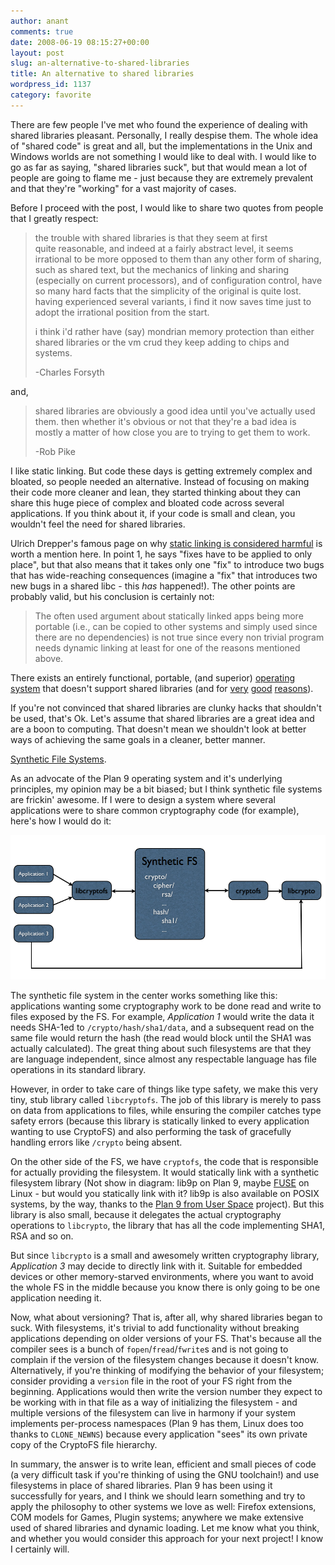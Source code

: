 ```yaml
---
author: anant
comments: true
date: 2008-06-19 08:15:27+00:00
layout: post
slug: an-alternative-to-shared-libraries
title: An alternative to shared libraries
wordpress_id: 1137
category: favorite
---
```


There are few people I've met who found the experience of dealing with shared libraries pleasant. Personally, I really despise them. The whole idea of "shared code" is great and all, but the implementations in the Unix and Windows worlds are not something I would like to deal with. I would like to go as far as saying, "shared libraries suck", but that would mean a lot of people are going to flame me - just because they are extremely prevalent and that they're "working" for a vast majority of cases.

Before I proceed with the post, I would like to share two quotes from people that I greatly respect:

> the trouble with shared libraries is that they seem at first quite reasonable, and indeed at a fairly abstract level, it seems irrational to be more opposed to them than any other form of sharing, such as shared text, but the mechanics of linking and sharing (especially on current processors), and of configuration control, have so many hard facts that the simplicity of the original is quite lost. having experienced several variants, i find it now saves time just to adopt the irrational position from the start.
>
> i think i'd rather have (say) mondrian memory protection than either shared libraries or the vm crud they keep adding to chips and systems.
>
> -Charles Forsyth

and,

> shared libraries are obviously a good idea until you've actually used them. then whether it's obvious or not that they're a bad idea is mostly a matter of how close you are to trying to get them to work.
>
> -Rob Pike


I like static linking. But code these days is getting extremely complex and bloated, so people needed an alternative. Instead of focusing on making their code more cleaner and lean, they started thinking about they can share this huge piece of complex and bloated code across several applications. If you think about it, if your code is small and clean, you wouldn't feel the need for shared libraries.

Ulrich Drepper's famous page on why [static linking is considered harmful](http://replay.waybackmachine.org/20080702220300/http://people.redhat.com/drepper/no_static_linking.html) is worth a mention here. In point 1, he says "fixes have to be applied to only place", but that also means that it takes only one "fix" to introduce two bugs that has wide-reaching consequences (imagine a "fix" that introduces two new bugs in a shared libc - this *has* happened!). The other points are probably valid, but his conclusion is certainly not:

> The often used argument about statically linked apps being more portable (i.e., can be copied to other systems and simply used since there are no dependencies) is not true since every non trivial program needs dynamic linking at least for one of the reasons mentioned above.

There exists an entirely functional, portable, (and superior) [operating system](http://replay.waybackmachine.org/20080702220300/http://plan9.bell-labs.com/plan9/) that doesn't support shared libraries (and for [very](http://replay.waybackmachine.org/20080702220300/http://groups.google.com/group/comp.os.plan9/browse_thread/thread/c7fb7bde42e6c2d7/) [good](http://replay.waybackmachine.org/20080702220300/http://en.wikipedia.org/wiki/DLL_hell) [reasons](http://replay.waybackmachine.org/20080702220300/http://en.wikipedia.org/wiki/Dependency_hell)).

If you're not convinced that shared libraries are clunky hacks that shouldn't be used, that's Ok. Let's assume that shared libraries are a great idea and are a boon to computing. That doesn't mean we shouldn't look at better ways of achieving the same goals in a cleaner, better manner.

[Synthetic File Systems](http://replay.waybackmachine.org/20080702220300/http://en.wikipedia.org/wiki/Synthetic_file_system#Plan9_fileservers).

As an advocate of the Plan 9 operating system and it's underlying principles, my opinion may be a bit biased; but I think synthetic file systems are frickin' awesome. If I were to design a system where several applications were to share common cryptography code (for example), here's how I would do it:

![Schematic diagram of a synthetic Crypto filesystem](/images/2008/crypto_with_fs.png)

The synthetic file system in the center works something like this: applications wanting some cryptography work to be done read and write to files exposed by the FS. For example, *Application 1* would write the data it needs SHA-1ed to `/crypto/hash/sha1/data`, and a subsequent read on the same file would return the hash (the read would block until the SHA1 was actually calculated). The great thing about such filesystems are that they are language independent, since almost any respectable language has file operations in its standard library.

However, in order to take care of things like type safety, we make this very tiny, stub library called `libcryptofs`. The job of this library is merely to pass on data from applications to files, while ensuring the compiler catches type safety errors (because this library is statically linked to every application wanting to use CryptoFS) and also performing the task of gracefully handling errors like `/crypto` being absent.

On the other side of the FS, we have `cryptofs`, the code that is responsible for actually providing the filesystem. It would statically link with a synthetic filesystem library (Not show in diagram: lib9p on Plan 9, maybe [FUSE](http://replay.waybackmachine.org/20080702220300/http://fuse.sourceforge.net/) on Linux - but would you statically link with it? lib9p is also available on POSIX systems, by the way, thanks to the [Plan 9 from User Space](http://replay.waybackmachine.org/20080702220300/http://swtch.com/plan9port/) project). But this library is also small, because it delegates the actual cryptography operations to `libcrypto`, the library that has all the code implementing SHA1, RSA and so on.

But since `libcrypto` is a small and awesomely written cryptography library, *Application 3* may decide to directly link with it. Suitable for embedded devices or other memory-starved environments, where you want to avoid the whole FS in the middle because you know there is only going to be one application needing it.

Now, what about versioning? That is, after all, why shared libraries began to suck. With filesystems, it's trivial to add functionality without breaking applications depending on older versions of your FS. That's because all the compiler sees is a bunch of `fopen`/`fread`/`fwrite`s and is not going to complain if the version of the filesystem changes because it doesn't know. Alternatively, if you're thinking of modifying the behavior of your filesystem; consider providing a `version` file in the root of your FS right from the beginning. Applications would then write the version number they expect to be working with in that file as a way of initializing the filesystem - and multiple versions of the filesystem can live in harmony if your system implements per-process namespaces (Plan 9 has them, Linux does too thanks to `CLONE_NEWNS`) because every application "sees" its own private copy of the CryptoFS file hierarchy.

In summary, the answer is to write lean, efficient and small pieces of code (a very difficult task if you're thinking of using the GNU toolchain!) and use filesystems in place of shared libraries. Plan 9 has been using it successfully for years, and I think we should learn something and try to apply the philosophy to other systems we love as well: Firefox extensions, COM models for Games, Plugin systems; anywhere we make extensive used of shared libraries and dynamic loading. Let me know what you think, and whether you would consider this approach for your next project! I know I certainly will.
